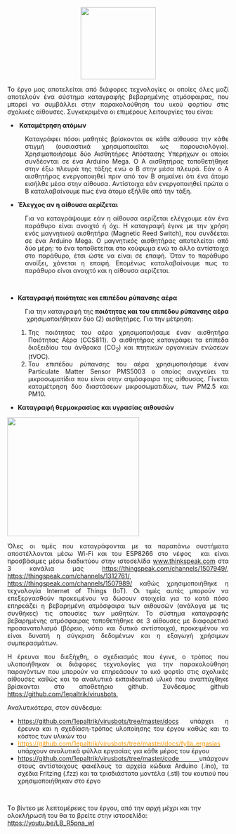 <p style="text-align:center;"><img src="https://openedtech.ellak.gr/wp-content/uploads/sites/31/2021/10/virusbots-logo.png" alt="" width="171" height="165" ></p>
<p style="text-align: justify;">Το έργο μας αποτελείται από διάφορες τεχνολογίες οι οποίες όλες μαζί αποτελούν ένα σύστημα καταγραφής βεβαρημένης ατμόσφαιρας, που μπορεί να συμβάλλει στην παρακολούθηση του ιικού φορτίου στις σχολικές αίθουσες. Συγκεκριμένα οι επιμέρους λειτουργίες του είναι:</p>

<ul>
 	<li><strong> </strong><strong>Καταμέτρηση ατόμων</strong></li>
</ul>

<p style="text-align: justify; padding-left: 40px;">Καταγράφει πόσοι μαθητές βρίσκονται σε κάθε αίθουσα την κάθε στιγμή (ουσιαστικά χρησιμοποιείται ως παρουσιολόγιο). Χρησιμοποιήσαμε δύο Αισθητήρες Απόστασης Υπερήχων οι οποίοι συνδέονται σε ένα Arduino Mega. Ο Α αισθητήρας τοποθετήθηκε στην έξω πλευρά της τάξης ενώ ο Β στην μέσα πλευρά. Εάν ο Α αισθητήρας ενεργοποιηθεί πριν από τον Β σημαίνει ότι ένα άτομο εισήλθε μέσα στην αίθουσα. Αντίστοιχα εάν ενεργοποιηθεί πρώτα ο Β καταλαβαίνουμε πως ένα άτομο εξήλθε από την τάξη.</p>

<ul>
 	<li><strong>Έλεγχος αν η αίθουσα αερίζεται</strong></li>
</ul>
<p style="text-align: justify; padding-left: 40px;">Για να καταγράψουμε εάν η αίθουσα αερίζεται ελέγχουμε εάν ένα παράθυρο είναι ανοιχτό ή όχι. Η καταγραφή έγινε με την χρήση ενός μαγνητικού αισθητήρα (Magnetic Reed Switch), που συνδέεται σε ένα Arduino Mega. Ο μαγνητικός αισθητήρας αποτελείται από δύο μέρη: το ένα τοποθετείται στο κούφωμα ενώ το άλλο αντίστοιχα στο παράθυρο, έτσι ώστε να είναι σε επαφή. Όταν το παράθυρο ανοίξει, χάνεται η επαφή. Επομένως καταλαβαίνουμε πως το παράθυρο είναι ανοιχτό και η αίθουσα αερίζεται.</p>
&nbsp;
<ul>
 	<li><strong>Καταγραφή ποιότητας και επιπέδου ρύπανσης αέρα</strong></li>
</ul>

<p style="text-align: justify; padding-left: 40px;">Για την καταγραφή της <strong>ποιότητας και του επιπέδου ρύπανσης αέρα </strong> χρησιμοποιήθηκαν δύο (2) αισθητήρες. Για την μέτρηση:</p>

<ol>
 	<li style="list-style-type: none;">
<ol>
 	<li style="text-align: justify;">Της ποιότητας του αέρα χρησιμοποιήσαμε έναν αισθητήρα Ποιότητας Αέρα (CCS811). Ο αισθητήρας καταγράφει τα επίπεδα διοξειδίου του άνθρακα (CO<sub>2</sub>) και πτητικών οργανικών ενώσεων (tVOC).</li>
 	<li style="text-align: justify;">Του επιπέδου ρύπανσης του αέρα χρησιμοποιήσαμε έναν Particulate Matter Sensor PMS5003 ο οποίος ανιχνεύει τα μικροσωματίδια που είναι στην ατμόσφαιρα της αίθουσας. Γίνεται καταμέτρηση δύο διαστάσεων μικροσωματιδίων, των PM2.5 και PM10.</li>
</ol>
</li>
</ol>
<ul>
 	<li><strong>Καταγραφή θερμοκρασίας και υγρασίας αιθουσών</strong></li>
</ul>
<img class="alignnone size-medium wp-image-6430 aligncenter" src="https://openedtech.ellak.gr/wp-content/uploads/sites/31/2021/10/case-300x271.png" alt="" width="300" height="271" />
<p style="text-align: justify;">Όλες οι τιμές που καταγράφονται με τα παραπάνω συστήματα αποστέλλονται μέσω Wi-Fi και του ESP8266 στο νέφος  και είναι προσβάσιμες μέσω διαδικτύου στην ιστοσελίδα <a href="http://www.thinkspeak.com">www.thinkspeak.com</a> στα 3 κανάλια μας <a href="https://thingspeak.com/channels/1507949/">https://thingspeak.com/channels/1507949/</a>, <a href="https://thingspeak.com/channels/1312761/">https://thingspeak.com/channels/1312761/</a>, <a href="https://thingspeak.com/channels/1507989/">https://thingspeak.com/channels/1507989/</a> καθώς χρησιμοποιήθηκε η τεχνολογία Internet of Things (IoT). Οι τιμές αυτές μπορούν να επεξεργασθούν προκειμένου να δώσουν στοιχεία για το κατά πόσο επηρεάζει η βεβαρημένη ατμόσφαιρα των αιθουσών (ανάλογα με τις συνθήκες) τις απουσίες των μαθητών. Το σύστημα καταγραφής βεβαρημένης ατμόσφαιρας τοποθετήθηκε σε 3 αίθουσες με διαφορετικό προσανατολισμό (βόρειο, νότιο και δυτικό αντίστοιχα), προκειμένου να είναι δυνατή η σύγκριση δεδομένων και η εξαγωγή χρήσιμων συμπερασμάτων.</p>
<p style="text-align: justify;">Η έρευνα που διεξήχθη, ο σχεδιασμός που έγινε, ο τρόπος που υλοποιήθηκαν οι διάφορες τεχνολογίες για την παρακολούθηση παραγόντων που μπορούν να επηρεάσουν το ιικό φορτίο στις σχολικές αίθουσες καθώς και το αναλυτικό εκπαιδευτικό υλικό που αναπτύχθηκε βρίσκονται στο αποθετήριο github. Σύνδεσμος github <a href="https://github.com/1epaltrik/virusbots">https://github.com/1epaltrik/virusbots </a></p>
<p style="text-align: justify;">Αναλυτικότερα, στον σύνδεσμο:</p>

<ul>
 	<li style="text-align: justify;"><a href="https://github.com/1epaltrik/virusbots/tree/master/docs">https://github.com/1epaltrik/virusbots/tree/master/docs</a> υπάρχει η έρευνα και η σχεδίαση-τρόπος υλοποίησης του έργου καθώς και το κόστος των υλικών του</li>
 	<li style="text-align: justify;"><a href="https://github.com/1epaltrik/virusbots/tree/master/docs/fylla_ergasias"><span style="color: #ff9900;">https://github.com/1epaltrik/virusbots/tree/master/docs/fylla_ergasias </span></a>υπάρχουν αναλυτικά φύλλα εργασίας για κάθε μέρος του έργου</li>
 	<li style="text-align: justify;"><span style="color: #ff9900;"><a href="https://github.com/1epaltrik/virusbots/tree/master/code">https://github.com/1epaltrik/virusbots/tree/master/code </a></span>υπάρχουν στους αντίστοιχους φακέλους τα αρχεία κώδικα Arduino (.ino), τα σχέδια Fritzing (.fzz) και τα τρισδιάστατα μοντέλα (.stl) του κουτιού που χρησιμοποιήθηκαν στο έργο</li>
</ul>
&nbsp;

Tο βίντεο με λεπτομέρειες του έργου, από την αρχή μέχρι και την ολοκλήρωσή του θα το βρείτε στην ιστοσελίδα: https://youtu.be/LB_R5pna_wI
